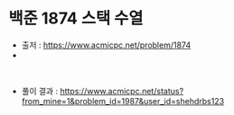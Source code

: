 # 백준 1874 스택 수열

- 출저 : <https://www.acmicpc.net/problem/1874>
- 

<br>

- 풀이 결과 : <https://www.acmicpc.net/status?from_mine=1&problem_id=1987&user_id=shehdrbs123>
